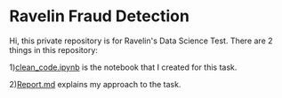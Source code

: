 # Ravelin Fraud Detection

Hi, this private repository is for Ravelin's Data Science Test. There are 2 things in this repository:

1)[clean_code.ipynb](https://github.com/Hsgngr/ravelin_fraud_detection/blob/main/clean_code.ipynb) is the notebook that I created for this task.

2)[Report.md](https://github.com/Hsgngr/ravelin_fraud_detection/blob/main/REPORT.md) explains my approach to the task.
